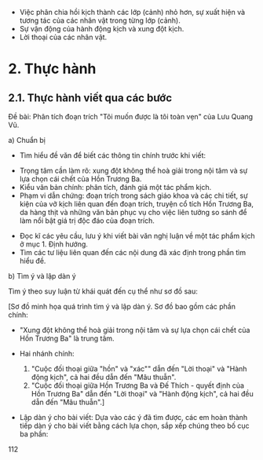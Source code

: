 + Việc phân chia hồi kịch thành các lớp (cảnh) nhỏ hơn, sự xuất hiện và tương tác của các nhân vật trong từng lớp (cảnh).
+ Sự vận động của hành động kịch và xung đột kịch.
+ Lời thoại của các nhân vật.

# 2. Thực hành

## 2.1. Thực hành viết qua các bước

Đề bài: Phân tích đoạn trích "Tôi muốn được là tôi toàn vẹn" của Lưu Quang Vũ.

a) Chuẩn bị

- Tìm hiểu đề văn để biết các thông tin chính trước khi viết:
+ Trọng tâm cần làm rõ: xung đột không thể hoà giải trong nội tâm và sự lựa chọn cái chết của Hồn Trương Ba.
+ Kiểu văn bản chính: phân tích, đánh giá một tác phẩm kịch.
+ Phạm vi dẫn chứng: đoạn trích trong sách giáo khoa và các chi tiết, sự kiện của vở kịch liên quan đến đoạn trích, truyện cổ tích Hồn Trương Ba, da hàng thịt và những văn bản phục vụ cho việc liên tưởng so sánh để làm nổi bật giá trị độc đáo của đoạn trích.
- Đọc kĩ các yêu cầu, lưu ý khi viết bài văn nghị luận về một tác phẩm kịch ở mục 1. Định hướng.
- Tìm các tư liệu liên quan đến các nội dung đã xác định trong phần tìm hiểu đề.

b) Tìm ý và lập dàn ý

Tìm ý theo suy luận từ khái quát đến cụ thể như sơ đồ sau:

[Sơ đồ minh họa quá trình tìm ý và lập dàn ý. Sơ đồ bao gồm các phần chính:
- "Xung đột không thể hoà giải trong nội tâm và sự lựa chọn cái chết của Hồn Trương Ba" là trung tâm.
- Hai nhánh chính: 
  1. "Cuộc đối thoại giữa "hồn" và "xác"" dẫn đến "Lời thoại" và "Hành động kịch", cả hai đều dẫn đến "Mâu thuẫn".
  2. "Cuộc đối thoại giữa Hồn Trương Ba và Đế Thích - quyết định của Hồn Trương Ba" dẫn đến "Lời thoại" và "Hành động kịch", cả hai đều dẫn đến "Mâu thuẫn".]

- Lập dàn ý cho bài viết: Dựa vào các ý đã tìm được, các em hoàn thành tiếp dàn ý cho bài viết bằng cách lựa chọn, sắp xếp chúng theo bố cục ba phần:

112